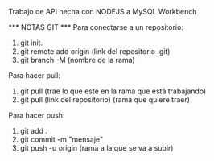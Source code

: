 Trabajo de API hecha con NODEJS a MySQL Workbench

*** NOTAS GIT ***
Para conectarse a un repositorio:
1. git init.
2. git remote add origin (link del repositorio .git)
3. git branch -M (nombre de la rama)

Para hacer pull:
1. git pull (trae lo que esté en la rama que está trabajando)
2. git pull (link del repositorio) (rama que quiere traer)

Para hacer push:
1. git add .
2. git commit -m "mensaje"
3. git push -u origin (rama a la que se va a subir)